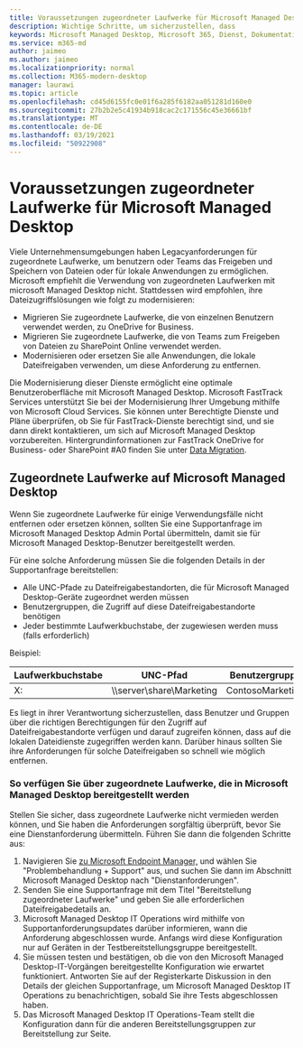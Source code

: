 ```yaml
---
title: Voraussetzungen zugeordneter Laufwerke für Microsoft Managed Desktop
description: Wichtige Schritte, um sicherzustellen, dass
keywords: Microsoft Managed Desktop, Microsoft 365, Dienst, Dokumentation
ms.service: m365-md
author: jaimeo
ms.author: jaimeo
ms.localizationpriority: normal
ms.collection: M365-modern-desktop
manager: laurawi
ms.topic: article
ms.openlocfilehash: cd45d6155fc0e01f6a285f6182aa051281d160e0
ms.sourcegitcommit: 27b2b2e5c41934b918cac2c171556c45e36661bf
ms.translationtype: MT
ms.contentlocale: de-DE
ms.lasthandoff: 03/19/2021
ms.locfileid: "50922908"
---
```

#  <a name="prepare-mapped-drives-for-microsoft-managed-desktop"></a>Voraussetzungen zugeordneter Laufwerke für Microsoft Managed Desktop

Viele Unternehmensumgebungen haben Legacyanforderungen für zugeordnete Laufwerke, um benutzern oder Teams das Freigeben und Speichern von Dateien oder für lokale Anwendungen zu ermöglichen. Microsoft empfiehlt die Verwendung von zugeordneten Laufwerken mit microsoft Managed Desktop nicht. Stattdessen wird empfohlen, ihre Dateizugriffslösungen wie folgt zu modernisieren:
  
- Migrieren Sie zugeordnete Laufwerke, die von einzelnen Benutzern verwendet werden, zu OneDrive for Business. 
- Migrieren Sie zugeordnete Laufwerke, die von Teams zum Freigeben von Dateien zu SharePoint Online verwendet werden. 
- Modernisieren oder ersetzen Sie alle Anwendungen, die lokale Dateifreigaben verwenden, um diese Anforderung zu entfernen.
  
Die Modernisierung dieser Dienste ermöglicht eine optimale Benutzeroberfläche mit Microsoft Managed Desktop. Microsoft FastTrack Services unterstützt Sie bei der Modernisierung Ihrer Umgebung mithilfe von Microsoft Cloud Services. Sie können unter Berechtigte Dienste und [](/fasttrack/m365-eligible-services-and-plans) Pläne überprüfen, ob Sie für FastTrack-Dienste berechtigt sind, und sie dann direkt kontaktieren, um sich auf Microsoft Managed Desktop vorzubereiten. Hintergrundinformationen zur FastTrack OneDrive for Business- oder SharePoint #A0 finden Sie unter [Data Migration](/fasttrack/o365-data-migration).

## <a name="mapped-drives-on-microsoft-managed-desktop"></a>Zugeordnete Laufwerke auf Microsoft Managed Desktop
 
Wenn Sie zugeordnete Laufwerke für einige Verwendungsfälle nicht entfernen oder ersetzen können, sollten Sie eine Supportanfrage im Microsoft Managed Desktop Admin Portal übermitteln, damit sie für Microsoft Managed Desktop-Benutzer bereitgestellt werden.
    
Für eine solche Anforderung müssen Sie die folgenden Details in der Supportanfrage bereitstellen: 

- Alle UNC-Pfade zu Dateifreigabestandorten, die für Microsoft Managed Desktop-Geräte zugeordnet werden müssen 
- Benutzergruppen, die Zugriff auf diese Dateifreigabestandorte benötigen 
- Jeder bestimmte Laufwerkbuchstabe, der zugewiesen werden muss (falls erforderlich)

Beispiel:

| Laufwerkbuchstabe | UNC-Pfad | Benutzergruppe |
|--------------|----------|------------|
| X:  | \\\server\share\Marketing | ContosoMarketing |

Es liegt in ihrer Verantwortung sicherzustellen, dass Benutzer und Gruppen über die richtigen Berechtigungen für den Zugriff auf Dateifreigabestandorte verfügen und darauf zugreifen können, dass auf die lokalen Dateidienste zugegriffen werden kann. Darüber hinaus sollten Sie ihre Anforderungen für solche Dateifreigaben so schnell wie möglich entfernen.

### <a name="to-have-mapped-drives-deployed-in-microsoft-managed-desktop"></a>So verfügen Sie über zugeordnete Laufwerke, die in Microsoft Managed Desktop bereitgestellt werden
 
Stellen Sie sicher, dass zugeordnete Laufwerke nicht vermieden werden können, und Sie haben die Anforderungen sorgfältig überprüft, bevor Sie eine Dienstanforderung übermitteln. Führen Sie dann die folgenden Schritte aus:

1. Navigieren Sie [zu Microsoft Endpoint Manager,](https://endpoint.microsoft.com/) und wählen Sie "Problembehandlung + Support" aus, und suchen Sie dann im Abschnitt Microsoft Managed Desktop nach "Dienstanforderungen".  
2. Senden Sie eine Supportanfrage mit dem Titel "Bereitstellung zugeordneter Laufwerke" und geben Sie alle erforderlichen Dateifreigabedetails an.  
3. Microsoft Managed Desktop IT Operations wird mithilfe von Supportanforderungsupdates darüber informieren, wann die Anforderung abgeschlossen wurde. Anfangs wird diese Konfiguration nur auf Geräten in der Testbereitstellungsgruppe bereitgestellt.  
4. Sie müssen testen und bestätigen, ob die von den Microsoft Managed Desktop-IT-Vorgängen bereitgestellte Konfiguration wie erwartet funktioniert. Antworten Sie auf der Registerkarte Diskussion in den Details der gleichen Supportanfrage, um Microsoft Managed Desktop IT Operations zu benachrichtigen, sobald Sie ihre Tests abgeschlossen haben.  
5. Das Microsoft Managed Desktop IT Operations-Team stellt die Konfiguration dann für die anderen Bereitstellungsgruppen zur Bereitstellung zur Seite.
